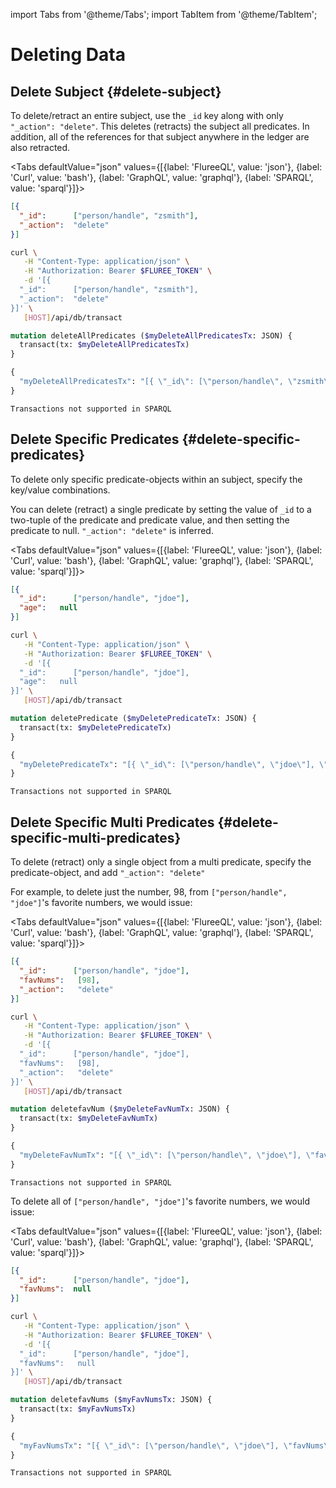import Tabs from '@theme/Tabs';
import TabItem from '@theme/TabItem';

# Deleting Data

## Delete Subject {#delete-subject}

To delete/retract an entire subject, use the `_id` key along with only `"_action": "delete"`. This deletes (retracts) the subject all predicates. In addition, all of the references for that subject anywhere in the ledger are also retracted.

<Tabs
defaultValue="json"
values={[{label: 'FlureeQL', value: 'json'},
{label: 'Curl', value: 'bash'},
{label: 'GraphQL', value: 'graphql'},
{label: 'SPARQL', value: 'sparql'}]}>
<TabItem value="json">

```json
[{
  "_id":      ["person/handle", "zsmith"],
  "_action":  "delete"
}]
```

</TabItem>

<TabItem value="bash">

```bash
curl \
   -H "Content-Type: application/json" \
   -H "Authorization: Bearer $FLUREE_TOKEN" \
   -d '[{
  "_id":      ["person/handle", "zsmith"],
  "_action":  "delete"
}]' \
   [HOST]/api/db/transact
```

</TabItem>

<TabItem value="graphql">

```graphql
mutation deleteAllPredicates ($myDeleteAllPredicatesTx: JSON) {
  transact(tx: $myDeleteAllPredicatesTx)
}

{
  "myDeleteAllPredicatesTx": "[{ \"_id\": [\"person/handle\", \"zsmith\"], \"_action\": \"delete\" }]"
}
```

</TabItem>

<TabItem value="sparql">

```sparql
Transactions not supported in SPARQL
```

</TabItem>
</Tabs>

## Delete Specific Predicates {#delete-specific-predicates}

To delete only specific predicate-objects within an subject, specify the key/value combinations.

You can delete (retract) a single predicate by setting the value of `_id` to a two-tuple of the predicate and predicate value, and then setting the predicate to null. `"_action": "delete"` is inferred.

<Tabs
defaultValue="json"
values={[{label: 'FlureeQL', value: 'json'},
{label: 'Curl', value: 'bash'},
{label: 'GraphQL', value: 'graphql'},
{label: 'SPARQL', value: 'sparql'}]}>
<TabItem value="json">

```json
[{
  "_id":      ["person/handle", "jdoe"],
  "age":   null
}]
```

</TabItem>

<TabItem value="bash">

```bash
curl \
   -H "Content-Type: application/json" \
   -H "Authorization: Bearer $FLUREE_TOKEN" \
   -d '[{
  "_id":      ["person/handle", "jdoe"],
  "age":   null
}]' \
   [HOST]/api/db/transact
```

</TabItem>

<TabItem value="graphql">

```graphql
mutation deletePredicate ($myDeletePredicateTx: JSON) {
  transact(tx: $myDeletePredicateTx)
}

{
  "myDeletePredicateTx": "[{ \"_id\": [\"person/handle\", \"jdoe\"], \"age\": null }]"
}
```

</TabItem>

<TabItem value="sparql">

```sparql
Transactions not supported in SPARQL
```

</TabItem>
</Tabs>

## Delete Specific Multi Predicates {#delete-specific-multi-predicates}

To delete (retract) only a single object from a multi predicate, specify the predicate-object, and add `"_action": "delete"`

For example, to delete just the number, 98, from   `["person/handle", "jdoe"]`'s favorite numbers, we would issue:

<Tabs
defaultValue="json"
values={[{label: 'FlureeQL', value: 'json'},
{label: 'Curl', value: 'bash'},
{label: 'GraphQL', value: 'graphql'},
{label: 'SPARQL', value: 'sparql'}]}>
<TabItem value="json">

```json
[{
  "_id":      ["person/handle", "jdoe"],
  "favNums":   [98],
  "_action":   "delete"
}]
```

</TabItem>

<TabItem value="bash">

```bash
curl \
   -H "Content-Type: application/json" \
   -H "Authorization: Bearer $FLUREE_TOKEN" \
   -d '[{
  "_id":      ["person/handle", "jdoe"],
  "favNums":   [98],
  "_action":   "delete"
}]' \
   [HOST]/api/db/transact
```

</TabItem>

<TabItem value="graphql">

```graphql
mutation deletefavNum ($myDeleteFavNumTx: JSON) {
  transact(tx: $myDeleteFavNumTx)
}

{
  "myDeleteFavNumTx": "[{ \"_id\": [\"person/handle\", \"jdoe\"], \"favNum\": [98], \"_action\": \"delete\" }]"
}
```

</TabItem>

<TabItem value="sparql">

```sparql
Transactions not supported in SPARQL
```

</TabItem>
</Tabs>

To delete all of `["person/handle", "jdoe"]`'s favorite numbers, we would issue:

<Tabs
defaultValue="json"
values={[{label: 'FlureeQL', value: 'json'},
{label: 'Curl', value: 'bash'},
{label: 'GraphQL', value: 'graphql'},
{label: 'SPARQL', value: 'sparql'}]}>
<TabItem value="json">

```json
[{
  "_id":      ["person/handle", "jdoe"],
  "favNums":  null
}]
```

</TabItem>

<TabItem value="bash">

```bash
curl \
   -H "Content-Type: application/json" \
   -H "Authorization: Bearer $FLUREE_TOKEN" \
   -d '[{
  "_id":      ["person/handle", "jdoe"],
  "favNums":   null
}]' \
   [HOST]/api/db/transact
```

</TabItem>

<TabItem value="graphql">

```graphql
mutation deletefavNums ($myFavNumsTx: JSON) {
  transact(tx: $myFavNumsTx)
}

{
  "myFavNumsTx": "[{ \"_id\": [\"person/handle\", \"jdoe\"], \"favNums\": null }]"
}
```

</TabItem>

<TabItem value="sparql">

```sparql
Transactions not supported in SPARQL
```

</TabItem>
</Tabs>